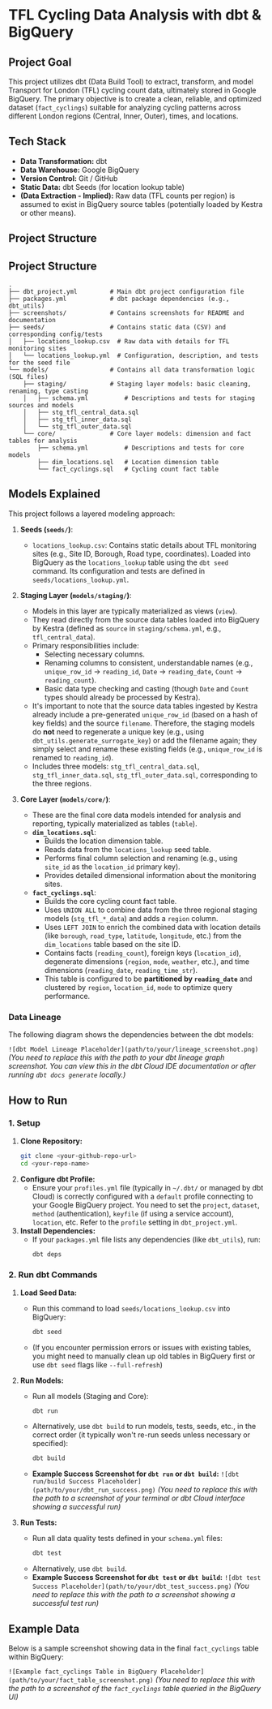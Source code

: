 # TFL Cycling Data Analysis with dbt & BigQuery

## Project Goal

This project utilizes dbt (Data Build Tool) to extract, transform, and model Transport for London (TFL) cycling count data, ultimately stored in Google BigQuery. The primary objective is to create a clean, reliable, and optimized dataset (`fact_cyclings`) suitable for analyzing cycling patterns across different London regions (Central, Inner, Outer), times, and locations.

## Tech Stack

* **Data Transformation:** dbt
* **Data Warehouse:** Google BigQuery
* **Version Control:** Git / GitHub
* **Static Data:** dbt Seeds (for location lookup table)
* **(Data Extraction - Implied):** Raw data (TFL counts per region) is assumed to exist in BigQuery source tables (potentially loaded by Kestra or other means).

## Project Structure
## Project Structure

```text
.
├── dbt_project.yml         # Main dbt project configuration file
├── packages.yml            # dbt package dependencies (e.g., dbt_utils)
├── screenshots/            # Contains screenshots for README and documentation
├── seeds/                  # Contains static data (CSV) and corresponding config/tests
│   ├── locations_lookup.csv  # Raw data with details for TFL monitoring sites
│   └── locations_lookup.yml  # Configuration, description, and tests for the seed file
└── models/                 # Contains all data transformation logic (SQL files)
    ├── staging/            # Staging layer models: basic cleaning, renaming, type casting
    │   ├── schema.yml          # Descriptions and tests for staging sources and models
    │   ├── stg_tfl_central_data.sql
    │   ├── stg_tfl_inner_data.sql
    │   └── stg_tfl_outer_data.sql
    └── core/               # Core layer models: dimension and fact tables for analysis
        ├── schema.yml          # Descriptions and tests for core models
        ├── dim_locations.sql   # Location dimension table
        └── fact_cyclings.sql   # Cycling count fact table
```

## Models Explained

This project follows a layered modeling approach:

1.  **Seeds (`seeds/`)**:
    * `locations_lookup.csv`: Contains static details about TFL monitoring sites (e.g., Site ID, Borough, Road type, coordinates). Loaded into BigQuery as the `locations_lookup` table using the `dbt seed` command. Its configuration and tests are defined in `seeds/locations_lookup.yml`.

2.  **Staging Layer (`models/staging/`)**:
    * Models in this layer are typically materialized as views (`view`).
    * They read directly from the source data tables loaded into BigQuery by Kestra (defined as `source` in `staging/schema.yml`, e.g., `tfl_central_data`).
    * Primary responsibilities include:
        * Selecting necessary columns.
        * Renaming columns to consistent, understandable names (e.g., `unique_row_id` -> `reading_id`, `Date` -> `reading_date`, `Count` -> `reading_count`).
        * Basic data type checking and casting (though `Date` and `Count` types should already be processed by Kestra).
    * It's important to note that the source data tables ingested by Kestra already include a pre-generated `unique_row_id` (based on a hash of key fields) and the source `filename`. Therefore, the staging models do **not** need to regenerate a unique key (e.g., using `dbt_utils.generate_surrogate_key`) or add the filename again; they simply select and rename these existing fields (e.g., `unique_row_id` is renamed to `reading_id`).
    * Includes three models: `stg_tfl_central_data.sql`, `stg_tfl_inner_data.sql`, `stg_tfl_outer_data.sql`, corresponding to the three regions.

3.  **Core Layer (`models/core/`)**:
    * These are the final core data models intended for analysis and reporting, typically materialized as tables (`table`).
    * **`dim_locations.sql`**:
        * Builds the location dimension table.
        * Reads data from the `locations_lookup` seed table.
        * Performs final column selection and renaming (e.g., using `site_id` as the `location_id` primary key).
        * Provides detailed dimensional information about the monitoring sites.
    * **`fact_cyclings.sql`**:
        * Builds the core cycling count fact table.
        * Uses `UNION ALL` to combine data from the three regional staging models (`stg_tfl_*_data`) and adds a `region` column.
        * Uses `LEFT JOIN` to enrich the combined data with location details (like `borough`, `road_type`, `latitude`, `longitude`, etc.) from the `dim_locations` table based on the site ID.
        * Contains facts (`reading_count`), foreign keys (`location_id`), degenerate dimensions (`region`, `mode`, `weather`, etc.), and time dimensions (`reading_date`, `reading_time_str`).
        * This table is configured to be **partitioned by `reading_date`** and clustered by `region`, `location_id`, `mode` to optimize query performance.

### Data Lineage

The following diagram shows the dependencies between the dbt models:

`![dbt Model Lineage Placeholder](path/to/your/lineage_screenshot.png)`
*(You need to replace this with the path to your dbt lineage graph screenshot. You can view this in the dbt Cloud IDE documentation or after running `dbt docs generate` locally.)*

## How to Run

### 1. Setup

1.  **Clone Repository:**
    ```bash
    git clone <your-github-repo-url>
    cd <your-repo-name> 
    ```
2.  **Configure dbt Profile:**
    * Ensure your `profiles.yml` file (typically in `~/.dbt/` or managed by dbt Cloud) is correctly configured with a `default` profile connecting to your Google BigQuery project. You need to set the `project`, `dataset`, `method` (authentication), `keyfile` (if using a service account), `location`, etc. Refer to the `profile` setting in `dbt_project.yml`.
3.  **Install Dependencies:**
    * If your `packages.yml` file lists any dependencies (like `dbt_utils`), run:
        ```bash
        dbt deps
        ```

### 2. Run dbt Commands

1.  **Load Seed Data:**
    * Run this command to load `seeds/locations_lookup.csv` into BigQuery:
        ```bash
        dbt seed
        ```
    * (If you encounter permission errors or issues with existing tables, you might need to manually clean up old tables in BigQuery first or use `dbt seed` flags like `--full-refresh`)
2.  **Run Models:**
    * Run all models (Staging and Core):
        ```bash
        dbt run
        ```
    * Alternatively, use `dbt build` to run models, tests, seeds, etc., in the correct order (it typically won't re-run seeds unless necessary or specified):
        ```bash
        dbt build
        ```
    * **Example Success Screenshot for `dbt run` or `dbt build`:**
        `![dbt run/build Success Placeholder](path/to/your/dbt_run_success.png)`
        *(You need to replace this with the path to a screenshot of your terminal or dbt Cloud interface showing a successful run)*

3.  **Run Tests:**
    * Run all data quality tests defined in your `schema.yml` files:
        ```bash
        dbt test
        ```
    * Alternatively, use `dbt build`.
    * **Example Success Screenshot for `dbt test` or `dbt build`:**
        `![dbt test Success Placeholder](path/to/your/dbt_test_success.png)`
        *(You need to replace this with the path to a screenshot showing a successful test run)*

## Example Data

Below is a sample screenshot showing data in the final `fact_cyclings` table within BigQuery:

`![Example fact_cyclings Table in BigQuery Placeholder](path/to/your/fact_table_screenshot.png)`
*(You need to replace this with the path to a screenshot of the `fact_cyclings` table queried in the BigQuery UI)*
